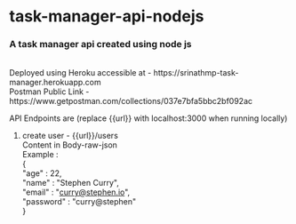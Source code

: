 # task-manager-api-nodejs
<h3>A task manager api created using node js</h3> <br>
Deployed using Heroku accessible at - https://srinathmp-task-manager.herokuapp.com <br> 
Postman Public Link - https://www.getpostman.com/collections/037e7bfa5bbc2bf092ac <br>

API Endpoints are (replace {{url}} with localhost:3000 when running locally) <br>
1. create user  - {{url}}/users <br>
  Content in Body-raw-json<br>
  Example : <br>
  {<br>
    "age" : 22,<br>
    "name" : "Stephen Curry",<br>
    "email" :  "curry@stephen.io",<br>
    "password" : "curry@stephen"<br>
}<br>
